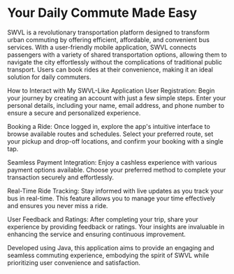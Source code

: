 # Your Daily Commute Made Easy

SWVL is a revolutionary transportation platform designed to transform urban commuting by offering efficient, affordable, and convenient bus services. With a user-friendly mobile application, SWVL connects passengers with a variety of shared transportation options, allowing them to navigate the city effortlessly without the complications of traditional public transport. Users can book rides at their convenience, making it an ideal solution for daily commuters.

How to Interact with My SWVL-Like Application
User Registration: Begin your journey by creating an account with just a few simple steps. Enter your personal details, including your name, email address, and phone number to ensure a secure and personalized experience.

Booking a Ride: Once logged in, explore the app's intuitive interface to browse available routes and schedules. Select your preferred route, set your pickup and drop-off locations, and confirm your booking with a single tap.

Seamless Payment Integration: Enjoy a cashless experience with various payment options available. Choose your preferred method to complete your transaction securely and effortlessly.

Real-Time Ride Tracking: Stay informed with live updates as you track your bus in real-time. This feature allows you to manage your time effectively and ensures you never miss a ride.

User Feedback and Ratings: After completing your trip, share your experience by providing feedback or ratings. Your insights are invaluable in enhancing the service and ensuring continuous improvement.

Developed using Java, this application aims to provide an engaging and seamless commuting experience, embodying the spirit of SWVL while prioritizing user convenience and satisfaction.






